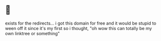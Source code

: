 # 🍇

exists for the redirects... i got this domain for free and it would be stupid to ween off it since it's my first so i thought, "oh wow this can totally be my own linktree or something"

